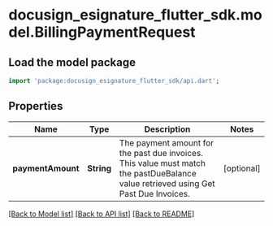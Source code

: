 # docusign_esignature_flutter_sdk.model.BillingPaymentRequest

## Load the model package
```dart
import 'package:docusign_esignature_flutter_sdk/api.dart';
```

## Properties
Name | Type | Description | Notes
------------ | ------------- | ------------- | -------------
**paymentAmount** | **String** | The payment amount for the past due invoices. This value must match the pastDueBalance value retrieved using Get Past Due Invoices. | [optional] 

[[Back to Model list]](../README.md#documentation-for-models) [[Back to API list]](../README.md#documentation-for-api-endpoints) [[Back to README]](../README.md)


